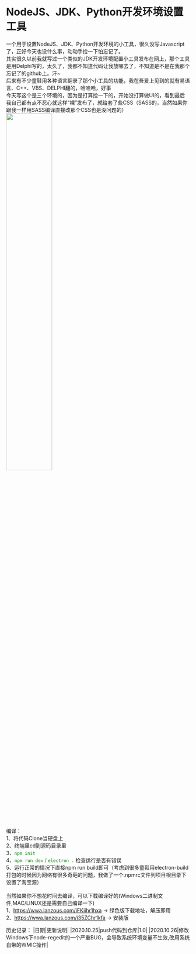 # NodeJS、JDK、Python开发环境设置工具<br>
一个用于设置NodeJS、JDK、Python开发环境的小工具，很久没写Javascript了，正好今天也没什么事，动动手捡一下怕忘记了。<br>
其实很久以前我就写过一个类似的JDK开发环境配置小工具发布在网上，那个工具是用Delphi写的，太久了，我都不知道代码让我放哪去了，不知道是不是在我那个忘记了的github上。汗~<br>
后来有不少童鞋用各种语言翻录了那个小工具的功能，我在吾爱上见到的就有易语言、C++、VBS、DELPHI翻的，哈哈哈，好事<br>
今天写这个是三个环境的，因为是打算捡一下的，开始没打算做UI的，看到最后我自己都有点不忍心就这样“裸”发布了，就给套了些CSS（SASS的，当然如果你跟我一样用SASS编译直接改那个CSS也是没问题的）<br>
<img src="https://repository-images.githubusercontent.com/307140448/c6b45a00-1721-11eb-9fe6-54d1f78643b7" width="50%" height="50%">
<br>编译：<br>
1、将代码Clone当硬盘上<br>
2、终端里cd到源码目录里<br>
3、<font color=#008000>`npm init`</font><br>
4、<font color=#008000>`npm run dev` / `electron .` </font>检查运行是否有错误<br>
5、运行正常的情况下直接npm run build即可（考虑到很多童鞋用electron-build打包的时候因为网络有很多奇葩的问题，我做了一个.npmrc文件到项目根目录下设置了淘宝源）<br>
<br>
当然如果你不想花时间去编译，可以下载编译好的(Windows二进制文件,MAC/LINUX还是需要自己编译一下)<br>
1、https://wwa.lanzous.com/iFKiihr1hxa  ->  绿色版下载地址，解压即用<br>
2、https://wwa.lanzous.com/i35ZChr1kfa -> 安装版<br>

历史记录：
|日期|更新说明|
|2020.10.25|push代码到仓库|1.0|
|2020.10.26|修改Windows下node-regedit的一个严重BUG，会导致系统环境变量不生效,改用系统自带的WMIC操作|
